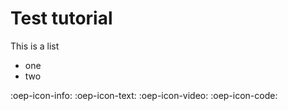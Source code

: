 # Test tutorial

This is a list

* one
* two

:oep-icon-info:
:oep-icon-text:
:oep-icon-video:
:oep-icon-code:
